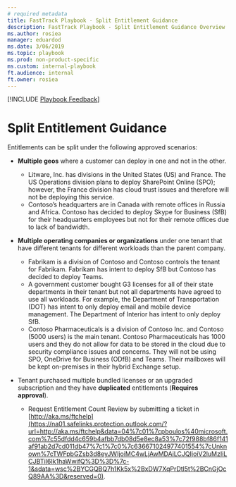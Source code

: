 ```yaml
---  
# required metadata  
title: FastTrack Playbook - Split Entitlement Guidance
description: FastTrack Playbook - Split Entitlement Guidance Overview
ms.author: rosiea  
manager: eduardod  
ms.date: 3/06/2019  
ms.topic: playbook  
ms.prod: non-product-specific  
ms.custom: internal-playbook  
ft.audience: internal  
ft.owner: rosiea
---
```

[!INCLUDE [Playbook Feedback](./includes/questions-feedback.md)]  
# Split Entitlement Guidance
Entitlements can be split under the following approved scenarios:
 
- **Multiple geos** where a customer can deploy in one and not in the other.
    - Litware, Inc. has divisions in the United States (US) and France. The US Operations division plans to deploy SharePoint Online (SPO); however, the France division has cloud trust issues and therefore will not be deploying this service.
    - Contoso’s headquarters are in Canada with remote offices in Russia and Africa. Contoso has decided to deploy Skype for Business (SfB) for their headquarters employees but not for their remote offices due to lack of bandwidth.

- **Multiple operating companies or organizations** under one tenant that have different tenants for different workloads than the parent company.
    - Fabrikam is a division of Contoso and Contoso controls the tenant for Fabrikam. Fabrikam has intent to deploy SfB but Contoso has decided to deploy Teams.  
    - A government customer bought G3 licenses for all of their state departments in their tenant but not all departments have agreed to use all workloads. For example, the Department of Transportation (DOT) has intent to only deploy email and mobile device management. The Department of Interior has intent to only deploy SfB.
    - Contoso Pharmaceuticals is a division of Contoso Inc. and Contoso (5000 users) is the main tenant. Contoso Pharmaceuticals has 1000 users and they do not allow for data to be stored in the cloud due to security compliance issues and concerns. They will not be using SPO, OneDrive for Business (ODfB) and Teams. Their mailboxes will be kept on-premises in their hybrid Exchange setup.​
- Tenant purchased multiple bundled licenses or an upgraded subscription and they have **duplicated** entitlements (**Requires approval**).
    - Request Entitlement Count Review by submitting a ticket in [http://aka.ms/ftchelp](https://na01.safelinks.protection.outlook.com/?url=http://aka.ms/ftchelp&data=04%7c01%7cpboulos%40microsoft.com%7c55dfdd4c659b4afbb7db08d5e8ec8a53%7c72f988bf86f141af91ab2d7cd011db47%7c1%7c0%7c636671024977401554%7cUnknown%7cTWFpbGZsb3d8eyJWIjoiMC4wLjAwMDAiLCJQIjoiV2luMzIiLCJBTiI6Ik1haWwifQ%3D%3D%7c-1&sdata=wsc%2BYCGQBQ7h1Kk5x%2BxDW7XqPrDtl5t%2BCnGjOcQ89AA%3D&reserved=0).